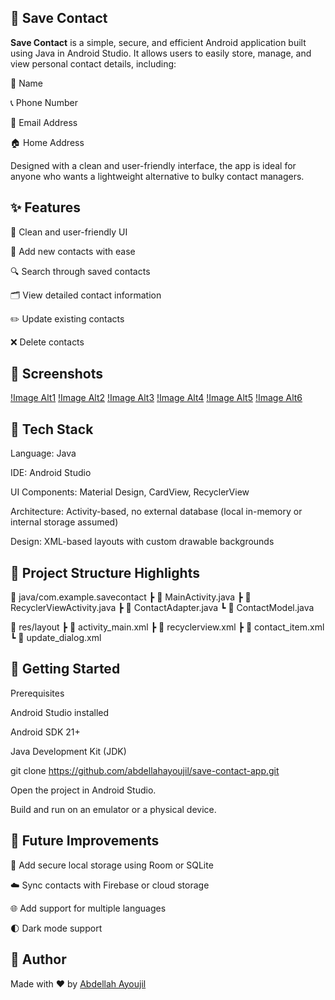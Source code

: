 ## 📱 Save Contact


**Save Contact** is a simple, secure, and efficient Android application built using Java in Android Studio. It allows users to easily store, manage, and view personal contact details, including:

👤 Name

📞 Phone Number

📧 Email Address

🏠 Home Address


Designed with a clean and user-friendly interface, the app is ideal for anyone who wants a lightweight alternative to bulky contact managers.


## ✨ Features
🎨 Clean and user-friendly UI

📝 Add new contacts with ease

🔍 Search through saved contacts

🗂 View detailed contact information

✏️ Update existing contacts

❌ Delete contacts


## 📸 Screenshots

[!Image Alt1](https://github.com/abdellahayoujil/Save_contact/blob/8161f030cb7a57087d12d3f40537730db1468d8c/S1.jpg)
[!Image Alt2](https://github.com/abdellahayoujil/Save_contact/blob/f04d8faae369620c691030916c872c01cdc0d7a2/S3.jpg)
[!Image Alt3](https://github.com/abdellahayoujil/Save_contact/blob/778aafb66160f3ff00702c66685b4179c199e10d/S4.jpg)
[!Image Alt4](https://github.com/abdellahayoujil/Save_contact/blob/f27ce8ec53edf4aeb491805898d601e8cf2aba4f/S5.jpg)
[!Image Alt5](https://github.com/abdellahayoujil/Save_contact/blob/22381672db9b943e282b57d062374328e010b27d/S6.jpg)
[!Image Alt6](https://github.com/abdellahayoujil/Save_contact/blob/abb831586e2e7a9f20521140c03ee5d9037fe23e/S7.jpg)



## 🧰 Tech Stack


Language: Java

IDE: Android Studio

UI Components: Material Design, CardView, RecyclerView

Architecture: Activity-based, no external database (local in-memory or internal storage assumed)

Design: XML-based layouts with custom drawable backgrounds



## 📂 Project Structure Highlights

📁 java/com.example.savecontact
 ┣ 📄 MainActivity.java
 ┣ 📄 RecyclerViewActivity.java
 ┣ 📄 ContactAdapter.java
 ┗ 📄 ContactModel.java

📁 res/layout
 ┣ 📄 activity_main.xml
 ┣ 📄 recyclerview.xml
 ┣ 📄 contact_item.xml
 ┗ 📄 update_dialog.xml


## 🚀 Getting Started
 
Prerequisites

Android Studio installed

Android SDK 21+

Java Development Kit (JDK)

git clone https://github.com/abdellahayoujil/save-contact-app.git

Open the project in Android Studio.

Build and run on an emulator or a physical device.



## 📌 Future Improvements

🔐 Add secure local storage using Room or SQLite

☁️ Sync contacts with Firebase or cloud storage

🌐 Add support for multiple languages

🌓 Dark mode support


## 👤 Author

Made with ❤️ by [Abdellah Ayoujil](https://github.com/abdellahayoujil)
